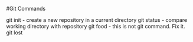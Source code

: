 #Git Commands

git init - create a new repository in a current directory
git status - compare working directory with repository
git food - this is not git command. Fix it.
git lost
